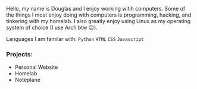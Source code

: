 Hello, my name is Douglas and I enjoy working witih computers. Some of the things I most enjoy doing with computers is programming, hacking, and tinkering with my homelab. I also greatly enjoy using Linux as my operating system of choice (I use Arch btw 😉).   

Languages I am familar with:
`Python` `HTML` `CSS` `Javascript`

### Projects:
- Personal Website
- Homelab
- Noteplane


<!---
cubeDHS2017/cubeDHS2017 is a ✨ special ✨ repository because its `README.md` (this file) appears on your GitHub profile.
You can click the Preview link to take a look at your changes.
--->
